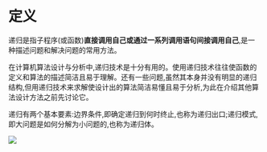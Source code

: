 # 定义

递归是指子程序(或函数)**直接调用自己或通过一系列调用语句间接调用自己**,是一种描述问题和解决问题的常用方法。

在计算机算法设计与分析中,递归技术是十分有用的。使用递归技术往往使函数的定义和算法的描述简洁且易于理解。还有一些问题,虽然其本身并没有明显的递归结构,但用递归技术来求解使设计出的算法简洁易懂且易于分析,为此在介绍其他算法设计方法之前先讨论它。

递归有两个基本要素:边界条件,即确定递归到何时终止,也称为递归出口;递归模式,即大问题是如何分解为小问题的,也称为递归体。



![](https://cdn.jsdelivr.net/gh/ZanderZhao/img20/file/20191103205447.png)

